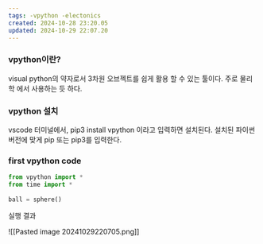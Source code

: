 ```yaml
---
tags: -vpython -electonics
created: 2024-10-28 23:20.05
updated: 2024-10-29 22:07.20
---
```


### vpython이란?
visual python의 약자로서 3차원 오브젝트를 쉽게 활용 할 수 있는 툴이다.
주로 물리학 에서 사용하는 듯 하다.

### vpython 설치
vscode 터미널에서, pip3 install vpython 이라고 입력하면 설치된다.
설치된 파이썬 버전에 맞게 pip 또는  pip3를 입력한다.


### first vpython code

```python
from vpython import *
from time import *
 
ball = sphere() 
```

실행 결과

![[Pasted image 20241029220705.png]]